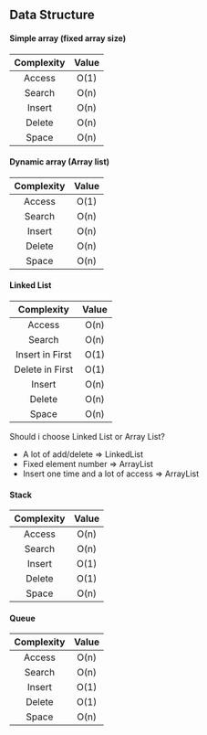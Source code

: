 ## Data Structure

#### Simple array (fixed array size)
| Complexity | Value |
|:------:|:---------:|
| Access | O(1) |
| Search | O(n) |
| Insert | O(n) |
| Delete | O(n) |
| Space  | O(n) |

#### Dynamic array (Array list)
| Complexity | Value |
|:------:|:---------:|
| Access | O(1) |
| Search | O(n) |
| Insert | O(n) |
| Delete | O(n) |
| Space  | O(n) |

#### Linked List
| Complexity | Value |
|:------:|:---------:|
| Access | O(n) |
| Search | O(n) |
| Insert in First | O(1) |
| Delete in First | O(1) |
| Insert | O(n) |
| Delete | O(n) |
| Space  | O(n) |

Should i choose Linked List or Array List?
* A lot of add/delete => LinkedList
* Fixed element number => ArrayList
* Insert one time and a lot of access => ArrayList

#### Stack
| Complexity | Value |
|:------:|:---------:|
| Access | O(n) |
| Search | O(n) |
| Insert | O(1) |
| Delete | O(1) |
| Space  | O(n) |

#### Queue
| Complexity | Value |
|:------:|:---------:|
| Access | O(n) |
| Search | O(n) |
| Insert | O(1) |
| Delete | O(1) |
| Space  | O(n) |